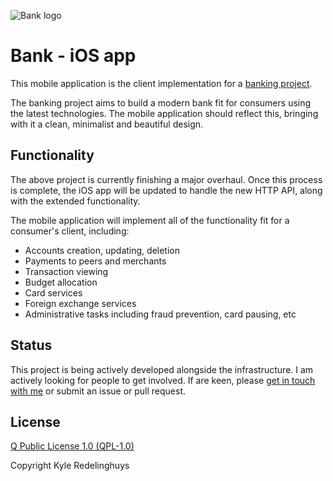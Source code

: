 ![Bank logo](https://bvnk.co/bvnk-dark-hor.png)
# Bank - iOS app

This mobile application is the client implementation for a [banking project](https://github.com/ksred/bank).

The banking project aims to build a modern bank fit for consumers using the latest technologies. The mobile application should reflect this, bringing with it a clean, minimalist and beautiful design.

## Functionality
The above project is currently finishing a major overhaul. Once this process is complete, the iOS app will be updated to handle the new HTTP API, along with the extended functionality.

The mobile application will implement all of the functionality fit for a consumer's client, including:

- Accounts creation, updating, deletion
- Payments to peers and merchants
- Transaction viewing
- Budget allocation
- Card services
- Foreign exchange services
- Administrative tasks including fraud prevention, card pausing, etc

## Status
This project is being actively developed alongside the infrastructure. I am actively looking for people to get involved. If are keen, please [get in touch with me](https://ksred.me/page/contact) or submit an issue or pull request.

## License
[Q Public License 1.0 (QPL-1.0)](https://en.wikipedia.org/wiki/Q_Public_License)

Copyright Kyle Redelinghuys
